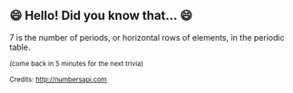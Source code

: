## :smile: Hello! Did you know that... :smile:
7 is the number of periods, or horizontal rows of elements, in the periodic table.

<sup>(come back in 5 minutes for the next trivia)</sup>


<sup>Credits: http://numbersapi.com</sup>
